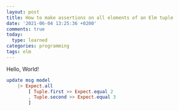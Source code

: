 ```yaml
---
layout: post
title: How to make assertions on all elements of an Elm tuple
date: '2021-06-04 13:25:36 +0200'
comments: true
today:
  type: learned
categories: programming
tags: elm
---
```


Hello, World!

<!-- more -->

```elm
update msg model
    |> Expect.all
        [ Tuple.first >> Expect.equal 2
        , Tuple.second >> Expect.equal 3
        ]
```
